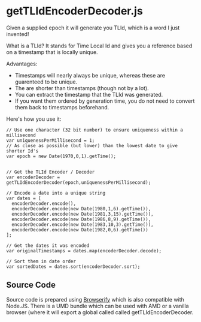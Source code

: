 # getTLIdEncoderDecoder.js

Given a supplied epoch it will generate you TLId, which is a word I just invented!

What is a TLId? It stands for Time Local Id and gives you a reference based on a timestamp that is locally unique.

Advantages:
 * Timestamps will nearly always be unique, whereas these are guarenteed to be unique.
 * The are shorter than timestamps (though not by a lot).
 * You can extract the timestamp that the TLId was generated.
 * If you want them ordered by generation time, you do not need to convert them back to timestamps beforehand.
 
Here's how you use it:

    // Use one character (32 bit number) to ensure uniqueness within a millisecond
    var uniquenessPerMillisecond = 1;
    // As close as possible (but lower) than the lowest date to give shorter Id's
    var epoch = new Date(1970,0,1).getTime();
    
    
    // Get the TLId Encoder / Decoder
    var encoderDecoder = getTLIdEncoderDecoder(epoch,uniquenessPerMillisecond);
    
    // Encode a date into a unique string
    var dates = [
      encoderDecoder.encode(),
      encoderDecoder.encode(new Date(1980,1,6).getTime()),
      encoderDecoder.encode(new Date(1981,3,15).getTime()),
      encoderDecoder.encode(new Date(1986,8,9).getTime()),
      encoderDecoder.encode(new Date(1983,10,3).getTime()),
      encoderDecoder.encode(new Date(1982,0,6).getTime())
    ];
    
    // Get the dates it was encoded
    var originalTimestamps = dates.map(encoderDecoder.decode);
    
    // Sort them in date order
    var sortedDates = dates.sort(encoderDecoder.sort);

## Source Code

Source code is prepared using [Browserify](http://browserify.org/) which is also compatible with Node.JS. There is a UMD bundle which can be used with AMD or a vanilla browser (where it will export a global called called getTLIdEncoderDecoder.
